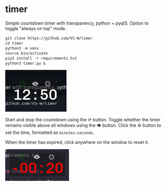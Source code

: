 # timer
Simple countdown timer with transparency, python + pyqt5. Option to toggle "always on top" mode.

	git clone https://github.com/VS-W/timer
	cd timer
	python3 -m venv .
	source bin/activate
	pip3 install -r requirements.txt
	python3 timer.py &

![example](readme_assets/sample.png)

Start and stop the countdown using the ⟳ button. Toggle whether the timer remains visible above all windows using the 👁 button. Click the ⚙ button to set the time, formatted as `minutes:seconds`.

When the timer has expired, click anywhere on the window to reset it.

![expired timer](readme_assets/expired.png)

